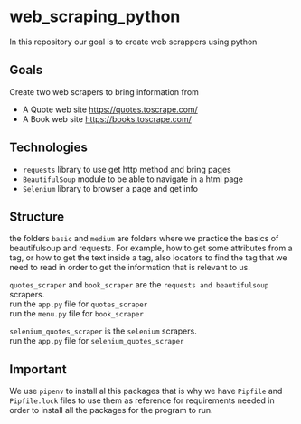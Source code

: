 # web_scraping_python
In this repository our goal is to create web scrappers using python

## Goals
Create two web scrapers to bring information from
* A Quote web site https://quotes.toscrape.com/
* A Book web site https://books.toscrape.com/

## Technologies
* `requests` library to use get http method and bring pages
* `BeautifulSoup` module to be able to navigate in a html page
*  ``Selenium`` library to browser a page and get info

## Structure
the folders `basic` and `medium` are folders where we practice the basics of beautifulsoup and requests. For example, 
how to get some attributes from a tag, or how to get the text inside a tag, also locators to find the
tag that we need to read in order to get the information that is relevant to us.

`quotes_scraper` and `book_scraper` are the `requests and beautifulsoup `scrapers.<br>
run the ``app.py`` file for `quotes_scraper`<br>
run the ``menu.py`` file for `book_scraper`
<br>

`selenium_quotes_scraper` is the `selenium` scrapers.<br>
run the ``app.py`` file for `selenium_quotes_scraper`<br>

## Important
We use `pipenv` to install al this packages that is why we have
`Pipfile` and `Pipfile.lock` files to use them as reference for 
requirements needed in order to install all the packages for the program  to run.